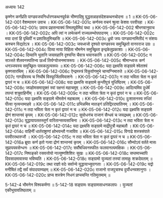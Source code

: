 अध्यायः 142

कृष्णेन कर्णंप्रति पाण्डवजयनिर्धारणकथनपूर्वकं भीष्णादिषु युद्धसन्नाहसंदेशकथनचोदना ॥ 1 ॥
KK-05-06-142-001 	वैशम्पायन उवाच ।
KK-05-06-142-001c	कर्णस्य वचनं श्रुत्वा केशवः परवीरहा ।
KK-05-06-142-001c	उवाच प्रहसन्वाक्यं स्मितपूर्वमिदं यथा ॥
KK-05-06-142-002  	श्रीभगवानुवाच ।
KK-05-06-142-002c	अपि त्वां न लभेत्कर्ण राज्यलम्भोपपादनम् ।
KK-05-06-142-002c	मया दत्तां हि पृथिवीं न प्रशासितुमिच्छसि ॥
KK-05-06-142-003c	ध्रुवो जयः पाण्डवानामितीदं न संशयः कश्चन विद्यतेऽत्र ।
KK-05-06-142-003c	जयध्वजो दृश्यते पाण्डवस्य समुच्छ्रितो वानरराज उग्रः ॥
KK-05-06-142-004c	दिव्या माया विहिता भौमनेन समुच्छ्रिता इन्द्रकेतुप्रकाशाः ।
KK-05-06-142-004c	दिव्यानि भूतानि जयावहानि दृश्यन्ति चैवात्र भयानकानि ॥
KK-05-06-142-005c	न सञ्जते शैलवनस्पतिभ्य ऊर्ध्वं तिर्यग्योजनमात्ररूपः ।
KK-05-06-142-005c	श्रीमान्ध्वजः कर्ण धनञ्जयस्य समुच्छ्रितः पावकतुल्यरूपः ॥
KK-05-06-142-006c	यदा द्रक्ष्यसि सङ्ग्रामे श्वेताश्वं कृष्णसारथिम् ।
KK-05-06-142-006c	ऐन्द्रमस्त्रं विकुर्वाणमुभे चाप्यग्निमारुते ॥
KK-05-06-142-007c	गाण्डीवस्य च निर्घोषं विस्फूर्जितमिवाशनेः ।
KK-05-06-142-007c	न तदा भविता त्रेता न कृतं द्वापरं न च ॥
KK-05-06-142-008c	यदा द्रक्ष्यसि सङ्ग्रामे कुन्तीपुत्रं युधिष्ठिरम् ।
KK-05-06-142-008c	जपहोमसमायुक्तं स्वां रक्षन्तं महाचमूम् ॥
KK-05-06-142-009c	आदित्यमिव दुर्धर्षं तपन्तं शत्रुवाहिनीम् ।
KK-05-06-142-009c	न तदा भविता त्रेता न कृतं द्वापरं न च ॥
KK-05-06-142-010c	यदा द्रक्ष्यसि सङ्ग्रामे भीमसेनं महाबलम् ।
KK-05-06-142-010c	दुःशासनस्य रुधिरं पीत्वा नृत्यन्तमाहवे ॥
KK-05-06-142-011c	प्रभिन्नमिव मातङ्गं प्रतिद्विरदघातिनम् ।
KK-05-06-142-011c	न तदा भविता त्रेता न कृतं द्वापरं न च ॥
KK-05-06-142-012c	यदा द्रक्ष्यसि सङ्ग्रामे द्रोणं शान्तनवं कृपम् ।
KK-05-06-142-012c	सुयोधनंच राजानं सैन्धवं च जयद्रथम् ॥
KK-05-06-142-013c	युद्धायापततस्तूर्णं वारितान्सव्यसाचिना ।
KK-05-06-142-013c	न तदा भविता त्रेता न कृतं द्वापरं न च ॥
KK-05-06-142-014c	यदा द्रक्ष्यसि सङ्ग्रामे माद्रीपुत्रौ महाबलौ ।
KK-05-06-142-014c	वाहिनीं धार्तराष्ट्राणां क्षोभयन्तौ गजाविव ॥
KK-05-06-142-015c	विगाढे शस्त्रसंपाते परवीररथारुजौ ।
KK-05-06-142-015c	न तदा भविता त्रेता न कृतं द्वापरं न च ॥
KK-05-06-142-016a 	ब्रूयाः कर्ण इतो गत्वा द्रोणं शान्तनवं कृपम् ।
KK-05-06-142-016c	सौम्योऽयं वर्तते मासः सुप्रापयवसेन्धनः ॥
KK-05-06-142-017c	सर्वौषधिवनस्फीतः फलवानल्पमक्षिकः ।
KK-05-06-142-017c	निष्पङ्को रसवत्तोयो नात्युष्णशिशिरः सुखः ॥
KK-05-06-142-018c	सप्तमाच्चापि दिवसादमावास्या भविष्यति ।
KK-05-06-142-018c	सङ्ग्रामो युज्यतां तस्यां तामाहुः शक्रदेवताम् ॥
KK-05-06-142-019c	तथा राज्ञो वदेः सर्वान्ये युद्धायाभ्युपागताः ।
KK-05-06-142-019c	यद्वो मनीषितं तद्वै सर्वं संपादयाम्यहम् ॥
KK-05-06-142-020c	राजानो राजपुत्राश्च दुर्योधनवशानुगाः ।
KK-05-06-142-020c	प्राप्य शस्त्रेण निधनं प्राप्स्यन्ति गतिमुत्तमाम् ॥

5-142-4 भौमनेन विश्वकर्मणा ॥ 5-142-18 सङ्ग्रामः सङ्ग्रामसाधनकलापः । युज्यतां एकीभूयावतिष्ठताम् ॥
